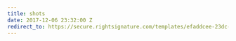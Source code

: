 ```yaml
---
title: shots
date: 2017-12-06 23:32:00 Z
redirect_to: https://secure.rightsignature.com/templates/efaddcee-23dc-4755-b583-cbad7362ecb3/template-signer-link/4db771803664ac20bfda9033c26d6a9a
---
```


